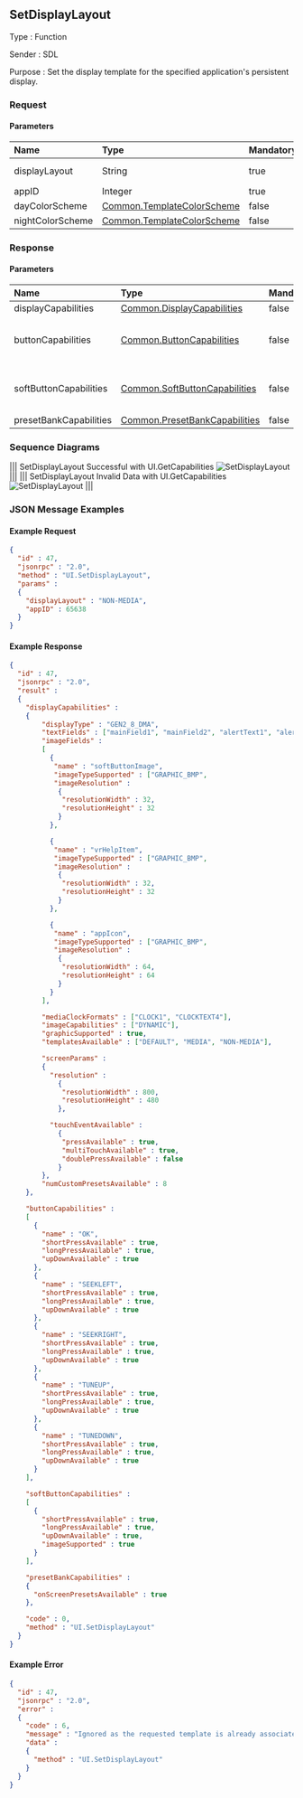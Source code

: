 ## SetDisplayLayout

Type
: Function

Sender
: SDL

Purpose
: Set the display template for the specified application's persistent display.

### Request

#### Parameters

|Name|Type|Mandatory|Additional|
|:---|:---|:--------|:---------|
|displayLayout|String|true|maxlength: 500|
|appID|Integer|true||
|dayColorScheme|[Common.TemplateColorScheme](../../common/structs/#templatecolorscheme)|false||
|nightColorScheme|[Common.TemplateColorScheme](../../common/structs/#templatecolorscheme)|false||

### Response

#### Parameters

|Name|Type|Mandatory|Additional|
|:---|:---|:--------|:---------|
|displayCapabilities|[Common.DisplayCapabilities](../../common/structs/#displaycapabilities)|false||
|buttonCapabilities|[Common.ButtonCapabilities](../../common/structs/#buttoncapabilities)|false|array: true<br>minsize: 1<br>maxsize: 100|
|softButtonCapabilities|[Common.SoftButtonCapabilities](../../common/structs/#softbuttoncapabilities)|false|array: true<br>minsize: 1<br>maxsize: 100|
|presetBankCapabilities|[Common.PresetBankCapabilities](../../common/structs/#presetbankcapabilities)|false||

### Sequence Diagrams
|||
SetDisplayLayout Successful with UI.GetCapabilities
![SetDisplayLayout](./assets/SetDisplayLayoutSuccessGetCapabilities.png)
|||
|||
SetDisplayLayout Invalid Data with UI.GetCapabilities
![SetDisplayLayout](./assets/SetDisplayLayoutInvalidData.png)
|||

### JSON Message Examples

#### Example Request

```json
{
  "id" : 47,
  "jsonrpc" : "2.0",
  "method" : "UI.SetDisplayLayout",
  "params" :
  {
    "displayLayout" : "NON-MEDIA",
    "appID" : 65638
  }
}
```

#### Example Response

```json
{
  "id" : 47,
  "jsonrpc" : "2.0",
  "result" :
  {
    "displayCapabilities" :
    {
        "displayType" : "GEN2_8_DMA",
        "textFields" : ["mainField1", "mainField2", "alertText1", "alertText2", "alertText3", "scrollableMessageBody", "initialInteractionText", "navigationText1", "navigationText2", "audioPassThruDisplayText1", "audioPassThruDisplayText2", "notificationText"],
        "imageFields" :
        [
          {
           "name" : "softButtonImage",
           "imageTypeSupported" : ["GRAPHIC_BMP",                       "GRAPHIC_JPEG", "GRAPHIC_PNG"],
           "imageResolution" :
            {
             "resolutionWidth" : 32,
             "resolutionHeight" : 32
            }
          },

          {
           "name" : "vrHelpItem",
           "imageTypeSupported" : ["GRAPHIC_BMP",                       "GRAPHIC_JPEG", "GRAPHIC_PNG"],
           "imageResolution" :
            {
             "resolutionWidth" : 32,
             "resolutionHeight" : 32
            }
          },

          {
           "name" : "appIcon",
           "imageTypeSupported" : ["GRAPHIC_BMP",                       "GRAPHIC_JPEG", "GRAPHIC_PNG"],
           "imageResolution" :
            {
             "resolutionWidth" : 64,
             "resolutionHeight" : 64
            }
          }
        ],

        "mediaClockFormats" : ["CLOCK1", "CLOCKTEXT4"],
        "imageCapabilities" : ["DYNAMIC"],
        "graphicSupported" : true,
        "templatesAvailable" : ["DEFAULT", "MEDIA", "NON-MEDIA"],

        "screenParams" :
        {
          "resolution" :
            {
             "resolutionWidth" : 800,
             "resolutionHeight" : 480
            },

          "touchEventAvailable" :
            {
             "pressAvailable" : true,
             "multiTouchAvailable" : true,
             "doublePressAvailable" : false
            }
        },
        "numCustomPresetsAvailable" : 8
    },

    "buttonCapabilities" :
    [
      {
        "name" : "OK",
        "shortPressAvailable" : true,
        "longPressAvailable" : true,
        "upDownAvailable" : true
      },
      {
        "name" : "SEEKLEFT",
        "shortPressAvailable" : true,
        "longPressAvailable" : true,
        "upDownAvailable" : true
      },
      {
        "name" : "SEEKRIGHT",
        "shortPressAvailable" : true,
        "longPressAvailable" : true,
        "upDownAvailable" : true
      },
      {
        "name" : "TUNEUP",
        "shortPressAvailable" : true,
        "longPressAvailable" : true,
        "upDownAvailable" : true
      },
      {
        "name" : "TUNEDOWN",
        "shortPressAvailable" : true,
        "longPressAvailable" : true,
        "upDownAvailable" : true
      }
    ],

    "softButtonCapabilities" :
    [
      {
        "shortPressAvailable" : true,
        "longPressAvailable" : true,
        "upDownAvailable" : true,
        "imageSupported" : true
      }
    ],

    "presetBankCapabilities" :
    {
      "onScreenPresetsAvailable" : true
    },

    "code" : 0,
    "method" : "UI.SetDisplayLayout"
  }
}
```

#### Example Error

```json
{
  "id" : 47,
  "jsonrpc" : "2.0",
  "error" :
  {
    "code" : 6,
    "message" : "Ignored as the requested template is already associated with the named appID",
    "data" :
    {
      "method" : "UI.SetDisplayLayout"
    }
  }
}
```
